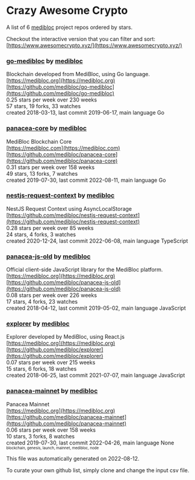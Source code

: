 # Crazy Awesome Crypto
A list of 6 [medibloc](https://github.com/medibloc) project repos ordered by stars.  

Checkout the interactive version that you can filter and sort: 
[https://www.awesomecrypto.xyz/](https://www.awesomecrypto.xyz/)  


### [go-medibloc](https://github.com/medibloc/go-medibloc) by [medibloc](https://github.com/medibloc)  
Blockchain developed from MediBloc, using Go language.  
[https://medibloc.org](https://medibloc.org)  
[https://github.com/medibloc/go-medibloc](https://github.com/medibloc/go-medibloc)  
0.25 stars per week over 230 weeks  
57 stars, 19 forks, 33 watches  
created 2018-03-13, last commit 2019-06-17, main language Go  


### [panacea-core](https://github.com/medibloc/panacea-core) by [medibloc](https://github.com/medibloc)  
MediBloc Blockchain Core  
[https://medibloc.com](https://medibloc.com)  
[https://github.com/medibloc/panacea-core](https://github.com/medibloc/panacea-core)  
0.31 stars per week over 158 weeks  
49 stars, 13 forks, 7 watches  
created 2019-07-30, last commit 2022-08-11, main language Go  


### [nestjs-request-context](https://github.com/medibloc/nestjs-request-context) by [medibloc](https://github.com/medibloc)  
NestJS Request Context using AsyncLocalStorage  
[https://github.com/medibloc/nestjs-request-context](https://github.com/medibloc/nestjs-request-context)  
0.28 stars per week over 85 weeks  
24 stars, 4 forks, 3 watches  
created 2020-12-24, last commit 2022-06-08, main language TypeScript  


### [panacea-js-old](https://github.com/medibloc/panacea-js-old) by [medibloc](https://github.com/medibloc)  
Official client-side JavaScript library for the MediBloc platform.  
[https://medibloc.org](https://medibloc.org)  
[https://github.com/medibloc/panacea-js-old](https://github.com/medibloc/panacea-js-old)  
0.08 stars per week over 226 weeks  
17 stars, 4 forks, 23 watches  
created 2018-04-12, last commit 2019-05-02, main language JavaScript  


### [explorer](https://github.com/medibloc/explorer) by [medibloc](https://github.com/medibloc)  
Explorer developed by MediBloc, using React.js  
[https://medibloc.org](https://medibloc.org)  
[https://github.com/medibloc/explorer](https://github.com/medibloc/explorer)  
0.07 stars per week over 215 weeks  
15 stars, 6 forks, 18 watches  
created 2018-06-25, last commit 2021-07-07, main language JavaScript  


### [panacea-mainnet](https://github.com/medibloc/panacea-mainnet) by [medibloc](https://github.com/medibloc)  
Panacea Mainnet  
[https://medibloc.org](https://medibloc.org)  
[https://github.com/medibloc/panacea-mainnet](https://github.com/medibloc/panacea-mainnet)  
0.06 stars per week over 158 weeks  
10 stars, 3 forks, 8 watches  
created 2019-07-30, last commit 2022-04-26, main language None  
<sub><sup>blockchain, genesis, launch, mainnet, medibloc, node</sup></sub>


This file was automatically generated on 2022-08-12.  

To curate your own github list, simply clone and change the input csv file.  